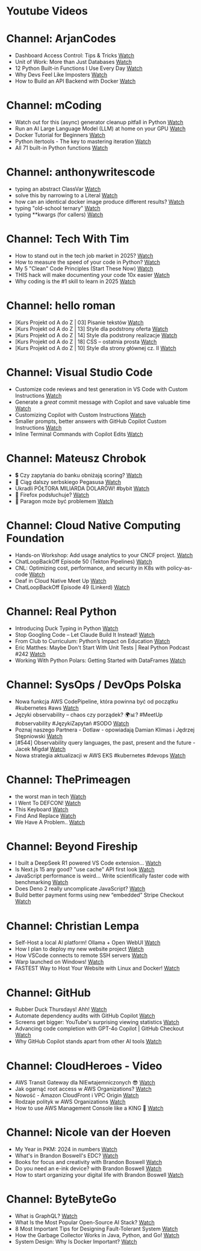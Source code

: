 
Youtube Videos
==============

# Channel: ArjanCodes
  
 - Dashboard Access Control: Tips & Tricks  [Watch](https://youtu.be/yZ7xcVcjTpU)  
 - Unit of Work: More than Just Databases  [Watch](https://youtu.be/J64N43ypLZQ)  
 - 12 Python Built-in Functions I Use Every Day  [Watch](https://youtu.be/ho24rK_AYrQ)  
 - Why Devs Feel Like Imposters  [Watch](https://youtu.be/8p47JVYubgY)  
 - How to Build an API Backend with Docker  [Watch](https://youtu.be/xhfxNXsJXGI)
# Channel: mCoding
  
 - Watch out for this (async) generator cleanup pitfall in Python  [Watch](https://youtu.be/N56Jrqc7SBk)  
 - Run an AI Large Language Model (LLM) at home on your GPU  [Watch](https://youtu.be/RejIVgfER-4)  
 - Docker Tutorial for Beginners  [Watch](https://youtu.be/b0HMimUb4f0)  
 - Python itertools - The key to mastering iteration  [Watch](https://youtu.be/1p7xa_BHYDs)  
 - All 71 built-in Python functions  [Watch](https://youtu.be/7Qu_KXc7xSI)
# Channel: anthonywritescode
  
 - typing an abstract ClassVar  [Watch](https://youtu.be/4Ge1mgogwdw)  
 - solve this by narrowing to a Literal  [Watch](https://youtu.be/WlErF7wQsds)  
 - how can an identical docker image produce different results?  [Watch](https://youtu.be/CBbgmRAg0VM)  
 - typing "old-school ternary"  [Watch](https://youtu.be/BeKdKpw5StU)  
 - typing **kwargs (for callers)  [Watch](https://youtu.be/Nb2mIrfUHNw)
# Channel: Tech With Tim
  
 - How to stand out in the tech job market in 2025?  [Watch](https://youtu.be/JllNnztdmro)  
 - How to measure the speed of your code in Python?  [Watch](https://youtu.be/xU9pZHh-9gE)  
 - My 5 "Clean" Code Principles (Start These Now)  [Watch](https://youtu.be/kfyo-N-xAwE)  
 - THIS hack will make documenting your code 10x easier  [Watch](https://youtu.be/OBPiadb9hjU)  
 - Why coding is the #1 skill to learn in 2025  [Watch](https://youtu.be/cWWDYIUzlvE)
# Channel: hello roman
  
 - [Kurs Projekt od A do Z | 03] Pisanie tekstów  [Watch](https://youtu.be/vTmJh0nX6Sk)  
 - [Kurs Projekt od A do Z | 13] Style dla podstrony oferta  [Watch](https://youtu.be/vVJeRbTPT4U)  
 - [Kurs Projekt od A do Z | 14] Style dla podstrony realizacje  [Watch](https://youtu.be/dL-0uYN72mM)  
 - [Kurs Projekt od A do Z | 18] CSS – ostatnia prosta  [Watch](https://youtu.be/f8tPJdD1_TE)  
 - [Kurs Projekt od A do Z | 10] Style dla strony głównej cz. II  [Watch](https://youtu.be/m_VhJ-5eJwQ)
# Channel: Visual Studio Code
  
 - Customize code reviews and test generation in VS Code with Custom Instructions  [Watch](https://youtu.be/ocfD3o22iac)  
 - Generate a *great* commit message with Copilot and save valuable time  [Watch](https://youtu.be/Uw2TWhfNpj0)  
 - Customizing Copilot with Custom Instructions  [Watch](https://youtu.be/nxpQlHTvE7E)  
 - Smaller prompts, better answers with GitHub Copilot Custom Instructions  [Watch](https://youtu.be/zwIlqbTHjac)  
 - Inline Terminal Commands with Copilot Edits  [Watch](https://youtu.be/MgD1pkBCp4Y)
# Channel: Mateusz Chrobok
  
 - 💲 Czy zapytania do banku obniżają scoring?  [Watch](https://youtu.be/8jca4OuT7tk)  
 - 🤖 Ciąg dalszy serbskiego Pegasusa  [Watch](https://youtu.be/hYxLdPAgIVc)  
 - Ukradli PÓŁTORA MILIARDA DOLARÓW! #bybit  [Watch](https://youtu.be/VSDqlI3RJsc)  
 - 🦊 Firefox podsłuchuje?  [Watch](https://youtu.be/QudZNHjDXK8)  
 - 💾 Paragon może być problemem  [Watch](https://youtu.be/MFCL6DqCFNA)
# Channel: Cloud Native Computing Foundation
  
 - Hands-on Workshop: Add usage analytics to your CNCF project.  [Watch](https://youtu.be/g602wcGV_yk)  
 - ChatLoopBackOff Episode 50 (Tekton Pipelines)  [Watch](https://youtu.be/vHnI_hty9zc)  
 - CNL: Optimizing cost, performance, and security in K8s with policy-as-code  [Watch](https://youtu.be/O5YBwJO6FCw)  
 - Deaf in Cloud Native Meet Up  [Watch](https://youtu.be/BucO0shTeYM)  
 - ChatLoopBackOff Episode 49 (Linkerd)  [Watch](https://youtu.be/WltDqvMzZIw)
# Channel: Real Python
  
 - Introducing Duck Typing in Python  [Watch](https://youtu.be/rIWQ4584Uqk)  
 - Stop Googling Code – Let Claude Build It Instead!  [Watch](https://youtu.be/ZkGpEIa-Smw)  
 - From Club to Curriculum: Python’s Impact on Education  [Watch](https://youtu.be/HpvTBz0ThF4)  
 - Eric Matthes: Maybe Don't Start With Unit Tests | Real Python Podcast #242  [Watch](https://youtu.be/n76lTrN0o_Q)  
 - Working With Python Polars: Getting Started with DataFrames  [Watch](https://youtu.be/9IrMz0wbp5Q)
# Channel: SysOps / DevOps Polska
  
 - Nowa funkcja AWS CodePipeline, która powinna być od początku #kubernetes #aws  [Watch](https://youtu.be/g1pVNNDxgzY)  
 - Języki observability – chaos czy porządek? 🌍📊? #MeetUp #observability #JęzykiZapytań #SODO  [Watch](https://youtu.be/cy-K4BaPSII)  
 - Poznaj naszego Partnera - Dotlaw - opowiadają Damian Klimas i Jędrzej Stępniowski  [Watch](https://youtu.be/KssD5m3CjsI)  
 - [#544] Observability query languages, the past, present and the future - Jacek Migdał  [Watch](https://youtu.be/zzmEUKcv_9Q)  
 - Nowa strategia aktualizacji w AWS EKS #kubernetes #devops  [Watch](https://youtu.be/kXJhFlk0szY)
# Channel: ThePrimeagen
  
 - the worst man in tech  [Watch](https://youtu.be/A_XGsAl-LqY)  
 - I Went To DEFCON!  [Watch](https://youtu.be/GwcFxTuMYmU)  
 - This Keyboard  [Watch](https://youtu.be/dhuX9t2j5Hc)  
 - Find And Replace  [Watch](https://youtu.be/v2a6Nv7RSd0)  
 - We Have A Problem..  [Watch](https://youtu.be/1-0r90bm6CE)
# Channel: Beyond Fireship
  
 - I built a DeepSeek R1 powered VS Code extension…  [Watch](https://youtu.be/clJCDHml2cA)  
 - Is Next.js 15 any good? "use cache" API first look  [Watch](https://youtu.be/xWkozeculPo)  
 - JavaScript performance is weird... Write scientifically faster code with benchmarking  [Watch](https://youtu.be/_pWA4rbzvIg)  
 - Does Deno 2 really uncomplicate JavaScript?  [Watch](https://youtu.be/8IHhvkaVqVE)  
 - Build better payment forms using new “embedded” Stripe Checkout  [Watch](https://youtu.be/7WFXl4-aCxs)
# Channel: Christian Lempa
  
 - Self-Host a local AI platform! Ollama + Open WebUI  [Watch](https://youtu.be/RQFfK7xIL28)  
 - How I plan to deploy my new website project  [Watch](https://youtu.be/lko6dWFzJvU)  
 - How VSCode connects to remote SSH servers  [Watch](https://youtu.be/-5nCZ1b00O8)  
 - Warp launched on Windows!  [Watch](https://youtu.be/ZscU3G_xL-E)  
 - FASTEST Way to Host Your Website with Linux and Docker!  [Watch](https://youtu.be/gJxhx5wEAzA)
# Channel: GitHub
  
 - Rubber Duck Thursdays! Ahh!  [Watch](https://youtu.be/mwwUbP8k6Qs)  
 - Automate dependency audits with GitHub Copilot  [Watch](https://youtu.be/wiDyp5nDMoI)  
 - Screens get bigger: YouTube's surprising viewing statistics  [Watch](https://youtu.be/_w-UBw5ReWM)  
 - Advancing code completion with GPT-4o Copilot | GitHub Checkout  [Watch](https://youtu.be/vQ9C-9iv3Zs)  
 - Why GitHub Copilot stands apart from other AI tools  [Watch](https://youtu.be/fMp_YE5OXAE)
# Channel: CloudHeroes - Video
  
 - AWS Transit Gateway dla NIEwtajemniczonych 😎  [Watch](https://youtu.be/06n86Z0sr-k)  
 - Jak ogarnąć root access w AWS Organizations?  [Watch](https://youtu.be/q5Lyj7RYxBk)  
 - Nowość - Amazon CloudFront i VPC Origin  [Watch](https://youtu.be/QEpjk36AEIA)  
 - Rodzaje polityk w AWS Organizations  [Watch](https://youtu.be/IuSgrk7LA_4)  
 - How to use AWS Management Console like a KING 👑  [Watch](https://youtu.be/Ki3U10-tC7U)
# Channel: Nicole van der Hoeven
  
 - My Year in PKM: 2024 in numbers  [Watch](https://youtu.be/NxCZ8GaM-Vw)  
 - What's in Brandon Boswell's EDC?  [Watch](https://youtu.be/Noswl0jCA4k)  
 - Books for focus and creativity with Brandon Boswell  [Watch](https://youtu.be/Ugc4U8Rx7RM)  
 - Do you need an e-ink device? with Brandon Boswell  [Watch](https://youtu.be/uUKPV6mWMFM)  
 - How to start organizing your digital life with Brandon Boswell  [Watch](https://youtu.be/Ykhyw3T3ICU)
# Channel: ByteByteGo
  
 - What is GraphQL?  [Watch](https://youtu.be/rQhost93z40)  
 - What Is the Most Popular Open-Source AI Stack?  [Watch](https://youtu.be/hFURlsMwU7c)  
 - 8 Most Important Tips for Designing Fault-Tolerant System  [Watch](https://youtu.be/3Lis4w4_bBc)  
 - How the Garbage Collector Works in Java, Python, and Go!  [Watch](https://youtu.be/3Kqal7QaCCM)  
 - System Design: Why Is Docker Important?  [Watch](https://youtu.be/QEzbZKtLi-g)